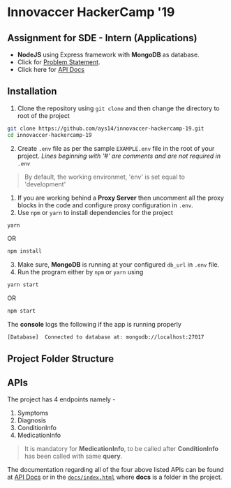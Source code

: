 # Innovaccer HackerCamp '19

## Assignment for SDE - Intern (Applications)

- **NodeJS** using Express framework with **MongoDB** as database.
- Click for [Problem Statement](https://www.innovaccer.com/media/hackercamp/SDE-Intern-(Applications).pdf).
- Click here for [API Docs]( https://innovaccer-hc-19.000webhostapp.com/)

## Installation

1. Clone the repository using `git clone` and then change the directory to root of the project
```bash
git clone https://github.com/ays14/innovaccer-hackercamp-19.git
cd innovaccer-hackercamp-19
```
2. Create `.env` file as per the sample `EXAMPLE.env` file in the root of your project. *Lines beginning with '#' are comments and are not required in `.env`*
> By default, the working environmet, 'env' is set equal to 'development'
 1. If you are working behind a **Proxy Server** then uncomment all the proxy blocks in the code and configure proxy configuration in `.env`.
 2. Use `npm` or `yarn` to install dependencies for the project
```bash
yarn
```
OR
```bash
npm install
```
 3. Make sure, **MongoDB** is running at your configured `db_url` in `.env` file.
 4. Run the program either by `npm` or `yarn` using
```bash
yarn start
```
OR
```bash
npm start
```
The **console** logs the following if the app is running properly
```bash
[Database] 	Connected to database at: mongodb://localhost:27017
```

## Project Folder Structure


## APIs
The project has 4 endpoints namely -
 1.  Symptoms
 2. Diagnosis
 3. ConditionInfo
 4. MedicationInfo

> It is mandatory for **MedicationInfo**, to be called after **ConditionInfo** has been called with same **query**.

The documentation regarding all of the four above listed APIs can be found at [API Docs]( https://innovaccer-hc-19.000webhostapp.com/) or in the [`docs/index.html`](.../docs/index.html) where **docs** is a folder in the project.
